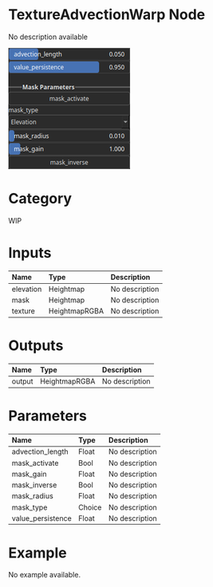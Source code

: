 
TextureAdvectionWarp Node
=========================


No description available



![img](../../images/nodes/TextureAdvectionWarp_settings.png)


# Category


WIP
# Inputs

|Name|Type|Description|
| :--- | :--- | :--- |
|elevation|Heightmap|No description|
|mask|Heightmap|No description|
|texture|HeightmapRGBA|No description|

# Outputs

|Name|Type|Description|
| :--- | :--- | :--- |
|output|HeightmapRGBA|No description|

# Parameters

|Name|Type|Description|
| :--- | :--- | :--- |
|advection_length|Float|No description|
|mask_activate|Bool|No description|
|mask_gain|Float|No description|
|mask_inverse|Bool|No description|
|mask_radius|Float|No description|
|mask_type|Choice|No description|
|value_persistence|Float|No description|

# Example


No example available.